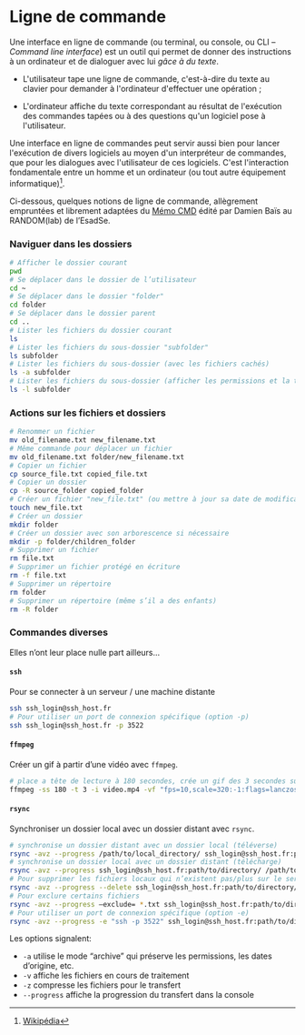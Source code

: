 # Ligne de commande

Une interface en ligne de commande (ou terminal, ou console, ou CLI – _Command line interface_) est un outil qui permet de donner des instructions à un ordinateur et de dialoguer avec lui _gâce à du texte_.

- L'utilisateur tape une ligne de commande, c'est-à-dire du texte au clavier pour demander à l'ordinateur d'effectuer une opération ;

- L'ordinateur affiche du texte correspondant au résultat de l'exécution des commandes tapées ou à des questions qu'un logiciel pose à l'utilisateur.

Une interface en ligne de commandes peut servir aussi bien pour lancer l'exécution de divers logiciels au moyen d'un interpréteur de commandes, que pour les dialogues avec l'utilisateur de ces logiciels. C'est l'interaction fondamentale entre un homme et un ordinateur (ou tout autre équipement informatique)[^wp]. 

[^wp]: [Wikipédia](https://fr.wikipedia.org/wiki/Interface_en_ligne_de_commande)

Ci-dessous, quelques notions de ligne de commande, allègrement empruntées et librement adaptées du [Mémo CMD](https://github.com/randomDam/memo_cmd) édité par Damien Baïs au RANDOM(lab) de l’EsadSe.

### Naviguer dans les dossiers
```bash
# Afficher le dossier courant
pwd
# Se déplacer dans le dossier de l’utilisateur
cd ~ 
# Se déplacer dans le dossier "folder"
cd folder
# Se déplacer dans le dossier parent
cd ..
# Lister les fichiers du dossier courant
ls 
# Lister les fichiers du sous-dossier "subfolder"
ls subfolder
# Lister les fichiers du sous-dossier (avec les fichiers cachés)
ls -a subfolder
# Lister les fichiers du sous-dossier (afficher les permissions et la taille)
ls -l subfolder
```

### Actions sur les fichiers et dossiers
 
```bash
# Renommer un fichier 
mv old_filename.txt new_filename.txt
# Même commande pour déplacer un fichier 
mv old_filename.txt folder/new_filename.txt
# Copier un fichier
cp source_file.txt copied_file.txt
# Copier un dossier
cp -R source_folder copied_folder
# Créer un fichier "new_file.txt" (ou mettre à jour sa date de modification s’il existe)
touch new_file.txt
# Créer un dossier 
mkdir folder
# Créer un dossier avec son arborescence si nécessaire 
mkdir -p folder/children_folder
# Supprimer un fichier
rm file.txt
# Supprimer un fichier protégé en écriture
rm -f file.txt
# Supprimer un répertoire
rm folder
# Supprimer un répertoire (même s’il a des enfants)
rm -R folder
```

### Commandes diverses

Elles n’ont leur place nulle part ailleurs…

#### `ssh`
Pour se connecter à un serveur / une machine distante
```bash
ssh ssh_login@ssh_host.fr
# Pour utiliser un port de connexion spécifique (option -p)
ssh ssh_login@ssh_host.fr -p 3522
```

#### `ffmpeg`
Créer un gif à partir d’une vidéo avec `ffmpeg`.
```bash
# place a tête de lecture à 180 secondes, crée un gif des 3 secondes suivantes, à 10 frames par seconde
ffmpeg -ss 180 -t 3 -i video.mp4 -vf "fps=10,scale=320:-1:flags=lanczos,split[s0][s1];[s0]palettegen[p];[s1][p]paletteuse" -loop 0 video.gif
```
#### `rsync`
Synchroniser un dossier local avec un dossier distant avec `rsync`.

```bash
# synchronise un dossier distant avec un dossier local (téléverse)
rsync -avz --progress /path/to/local_directory/ ssh_login@ssh_host.fr:path/to/directory/ 
# synchronise un dossier local avec un dossier distant (télécharge) 
rsync -avz --progress ssh_login@ssh_host.fr:path/to/directory/ /path/to/local_directory/
# Pour supprimer les fichiers locaux qui n’existent pas/plus sur le serveur distant
rsync -avz --progress --delete ssh_login@ssh_host.fr:path/to/directory/ /path/to/local_directory/
# Pour exclure certains fichiers
rsync -avz --progress –exclude= *.txt ssh_login@ssh_host.fr:path/to/directory/ /path/to/local_directory/
# Pour utiliser un port de connexion spécifique (option -e)
rsync -avz --progress -e "ssh -p 3522" ssh_login@ssh_host.fr:path/to/directory/ /path/to/local_directory/

```
Les options signalent:
- `-a` utilise le mode “archive” qui préserve les permissions, les dates d’origine, etc.
- `-v` affiche les fichiers en cours de traitement
- `-z` compresse les fichiers pour le transfert
- `--progress` affiche la progression du transfert dans la console